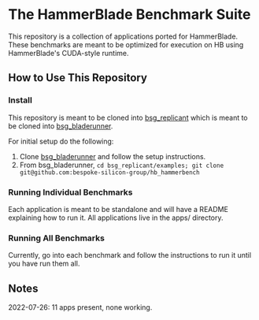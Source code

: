 # The HammerBlade Benchmark Suite

This repository is a collection of applications ported for HammerBlade. 
These benchmarks are meant to be optimized for execution on HB using HammerBlade's CUDA-style runtime.

## How to Use This Repository

### Install
This repository is meant to be cloned into [bsg_replicant](https://github.com/bespoke-silicon-group/bsg_replicant) which is meant to be cloned into [bsg_bladerunner](https://github.com/bespoke-silicon-group/bsg_bladerunner).

For initial setup do the following:
1. Clone [bsg_bladerunner](https://github.com/bespoke-silicon-group/bsg_bladerunner) and follow the setup instructions.
2. From bsg_bladerunner, `cd bsg_replicant/examples; git clone git@github.com:bespoke-silicon-group/hb_hammerbench`

### Running Individual Benchmarks

Each application is meant to be standalone and will have a README explaining how to run it.
All applications live in the apps/ directory.

### Running All Benchmarks

Currently, go into each benchmark and follow the instructions to run it until you have run them all.

## Notes

2022-07-26: 11 apps present, none working.

